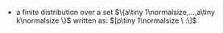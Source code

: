 - a finite distribution over a set $\{a\tiny 1\normalsize,...,a\tiny k\normalsize \}$ written as:
	$[p\tiny 1\normalsize \ :\]$